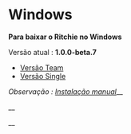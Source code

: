 # Windows

**Para baixar o Ritchie no Windows**

Versão atual : **1.0.0-beta.7**

* [Versão Team](https://commons-repo.ritchiecli.io/1.0.0-beta.7/windows/team/rit.exe)
* [Versão Single](https://commons-repo.ritchiecli.io/1.0.0-beta.7/windows/single/rit.exe)

_Observação :_ [_Instalação manual_](https://docs.ritchiecli.io/v/doc-portuguese/primeiros-passos-1/instalacao-do-ritchie/instalacao-manual)\_\_

\_\_

\_\_

